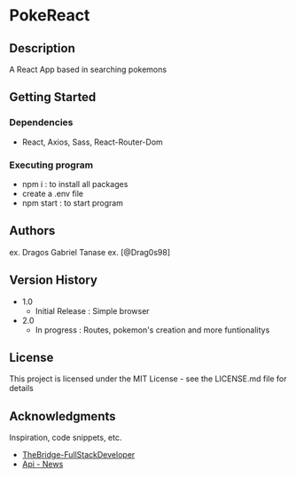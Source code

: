 # PokeReact

## Description

A React App based in searching pokemons


## Getting Started

### Dependencies

* React, Axios, Sass, React-Router-Dom

### Executing program

* npm i : to install all packages
* create a .env file
* npm start : to start program

## Authors

ex. Dragos Gabriel Tanase 
ex. [@Drag0s98]

## Version History

* 1.0
    * Initial Release : Simple browser
* 2.0
    * In progress : Routes, pokemon's creation and more funtionalitys

## License

This project is licensed under the MIT License - see the LICENSE.md file for details

## Acknowledgments

Inspiration, code snippets, etc.
* [TheBridge-FullStackDeveloper](https://github.com/TheBridge-FullStackDeveloper)
* [Api - News](https://pokeapi.co/)
